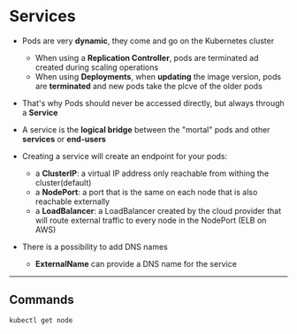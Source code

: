 # Services

* Pods are very **dynamic**, they come and go on the Kubernetes cluster
    * When using a **Replication Controller**, pods are terminated ad created during scaling operations
    * When using **Deployments**, when **updating** the image version, pods are **terminated** and new pods take the plcve of the older pods

* That's why Pods should never be accessed directly, but always through a **Service**
* A service is the **logical bridge** between the "mortal" pods and other **services** or **end-users**
* Creating a service will create an endpoint for your pods:
    * a **ClusterIP**: a virtual IP address only reachable from withing the cluster(default)
    * a **NodePort**: a port that is the same on each node that is also reachable externally
    * a **LoadBalancer**: a LoadBalancer created by the cloud provider that will route external traffic to every node in the NodePort (ELB on AWS)

* There is a possibility to add DNS names
    * **ExternalName** can provide a DNS name for the service

---

## Commands

`kubectl get node`

